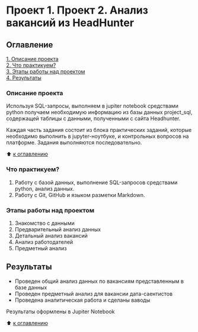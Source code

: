 
# Проект 1. Проект 2. Анализ вакансий из HeadHunter

## Оглавление  
[1. Описание проекта](./README.md#Описание-проекта)  
[2. Что практикуем?](./README.md#Что-практикуем?)    
[3. Этапы работы над проектом](./README.md#Этапы-работы-над-проектом)  
[4. Результаты](./README.md#Результаты)    
 

### Описание проекта    
Используя SQL-запросы, выполняем в jupiter notebook средствами python получаем необходимую информацию из базы данных project_sql, содержащей таблицы с данными, полученными с сайта Headhunter.

Каждая часть задания состоит из блока практических заданий, которые необходимо выполнить в jupyter-ноутбуке, и контрольных вопросов на платформе. Задания выполняются последовательно.

:arrow_up: [к оглавлению](./README.md#Оглавление)


### Что практикуем?    
1. Работу с базой данных, выполнение SQL-запросов средствами python, анализ данных.
2. Работу с Git, GitHub и языком разметки Markdown.

### Этапы работы над проектом  
1. Знакомство с данными
2. Предварительный анализ данных
3. Детальный анализ вакансий
4. Анализ работодателей
5. Предметный анализ  


## Результаты
- Проведен общий анализ данных по вакансиям представленным в базе данных
- Проведен предметный анализ для вакансии дата-саентистов
- Проведена аналитическая работа и сделаны ваводы

Результаты оформлены в Jupiter Notebook


:arrow_up: [к оглавлению](./README.md#Оглавление)


